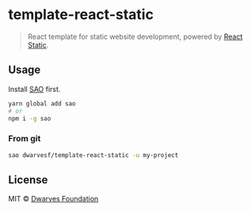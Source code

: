# template-react-static

> React template for static website development, powered by [React Static](https://github.com/nozzle/react-static).

## Usage

Install [SAO](https://github.com/egoist/sao) first.

```bash
yarn global add sao
# or
npm i -g sao
```

### From git

```bash
sao dwarvesf/template-react-static -u my-project
```

## License

MIT &copy; [Dwarves Foundation](https://github.com/dwarvesf)
